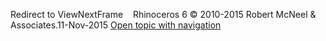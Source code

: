 ---
---

Redirect to ViewNextFrame&#160;
&#160;
Rhinoceros 6 © 2010-2015 Robert McNeel &amp; Associates.11-Nov-2015
 [Open topic with navigation](viewnextframe.html) 

